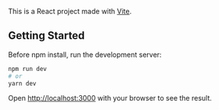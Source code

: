 This is a React project made with [Vite](https://vitejs.dev/).

## Getting Started

Before npm install, run the development server:

```bash
npm run dev
# or
yarn dev
```

Open [http://localhost:3000](http://localhost:3000) with your browser to see the result.
